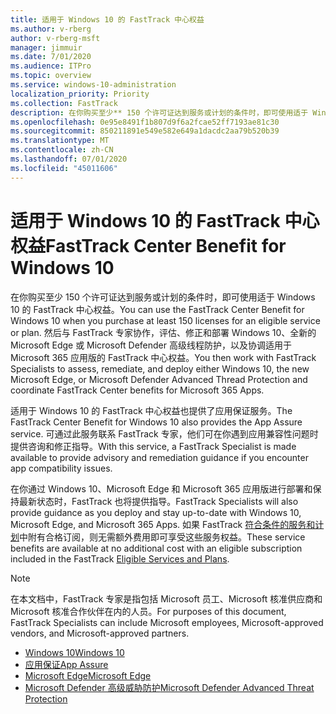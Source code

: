```yaml
---
title: 适用于 Windows 10 的 FastTrack 中心权益
ms.author: v-rberg
author: v-rberg-msft
manager: jimmuir
ms.date: 7/01/2020
ms.audience: ITPro
ms.topic: overview
ms.service: windows-10-administration
localization_priority: Priority
ms.collection: FastTrack
description: 在你购买至少** 150 个许可证达到服务或计划的条件时，即可使用适于 Windows 10 的 FastTrack 中心权益。
ms.openlocfilehash: 0e95e8491f1b807d9f6a2fcae52ff7193ae81c30
ms.sourcegitcommit: 850211891e549e582e649a1dacdc2aa79b520b39
ms.translationtype: MT
ms.contentlocale: zh-CN
ms.lasthandoff: 07/01/2020
ms.locfileid: "45011606"
---
```

# <a name="fasttrack-center-benefit-for-windows-10"></a><span data-ttu-id="b3da0-103">适用于 Windows 10 的 FastTrack 中心权益</span><span class="sxs-lookup"><span data-stu-id="b3da0-103">FastTrack Center Benefit for Windows 10</span></span>

<span data-ttu-id="b3da0-104">在你购买至少 150 个许可证达到服务或计划的条件时，即可使用适于 Windows 10 的 FastTrack 中心权益。</span><span class="sxs-lookup"><span data-stu-id="b3da0-104">You can use the FastTrack Center Benefit for Windows 10 when you purchase at least 150 licenses for an eligible service or plan.</span></span> <span data-ttu-id="b3da0-105">然后与 FastTrack 专家协作，评估、修正和部署 Windows 10、全新的 Microsoft Edge 或 Microsoft Defender 高级线程防护，以及协调适用于 Microsoft 365 应用版的 FastTrack 中心权益。</span><span class="sxs-lookup"><span data-stu-id="b3da0-105">You then work with FastTrack Specialists to assess, remediate, and deploy either Windows 10, the new Microsoft Edge, or Microsoft Defender Advanced Thread Protection and coordinate FastTrack Center benefits for Microsoft 365 Apps.</span></span> 

<span data-ttu-id="b3da0-106">适用于 Windows 10 的 FastTrack 中心权益也提供了应用保证服务。</span><span class="sxs-lookup"><span data-stu-id="b3da0-106">The FastTrack Center Benefit for Windows 10 also provides the App Assure service.</span></span> <span data-ttu-id="b3da0-107">可通过此服务联系 FastTrack 专家，他们可在你遇到应用兼容性问题时提供咨询和修正指导。</span><span class="sxs-lookup"><span data-stu-id="b3da0-107">With this service, a FastTrack Specialist is made available to provide advisory and remediation guidance if you encounter app compatibility issues.</span></span> 

<span data-ttu-id="b3da0-108">在你通过 Windows 10、Microsoft Edge 和 Microsoft 365 应用版进行部署和保持最新状态时，FastTrack 也将提供指导。</span><span class="sxs-lookup"><span data-stu-id="b3da0-108">FastTrack Specialists will also provide guidance as you deploy and stay up-to-date with Windows 10, Microsoft Edge, and Microsoft 365 Apps.</span></span> <span data-ttu-id="b3da0-109">如果 FastTrack [符合条件的服务和计划](M365-eligible-services-and-plans.md)中附有合格订阅，则无需额外费用即可享受这些服务权益。</span><span class="sxs-lookup"><span data-stu-id="b3da0-109">These service benefits are available at no additional cost with an eligible subscription included in the FastTrack [Eligible Services and Plans](M365-eligible-services-and-plans.md).</span></span>
  
> [!NOTE]
> <span data-ttu-id="b3da0-110">在本文档中，FastTrack 专家是指包括 Microsoft 员工、Microsoft 核准供应商和 Microsoft 核准合作伙伴在内的人员。</span><span class="sxs-lookup"><span data-stu-id="b3da0-110">For purposes of this document, FastTrack Specialists can include Microsoft employees, Microsoft-approved vendors, and Microsoft-approved partners.</span></span> 
    
- [<span data-ttu-id="b3da0-111">Windows 10</span><span class="sxs-lookup"><span data-stu-id="b3da0-111">Windows 10</span></span>](Win-10-windows-10.md)
- [<span data-ttu-id="b3da0-112">应用保证</span><span class="sxs-lookup"><span data-stu-id="b3da0-112">App Assure</span></span>](Win-10-app-assure.md)
- [<span data-ttu-id="b3da0-113">Microsoft Edge</span><span class="sxs-lookup"><span data-stu-id="b3da0-113">Microsoft Edge</span></span>](Win-10-microsoft-edge.md)
- [<span data-ttu-id="b3da0-114">Microsoft Defender 高级威胁防护</span><span class="sxs-lookup"><span data-stu-id="b3da0-114">Microsoft Defender Advanced Threat Protection</span></span>](Win-10-microsoft-defender-atp.md)

